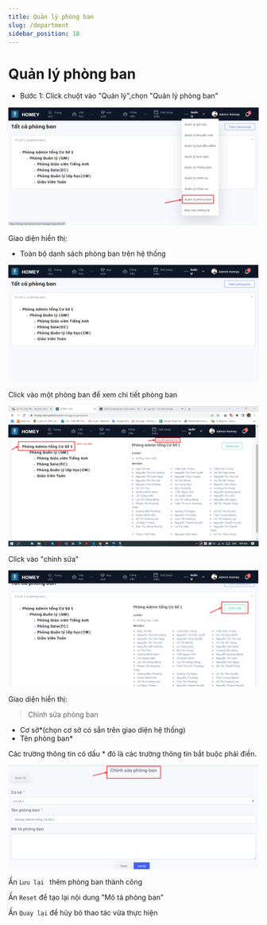 ```yaml
---
title: Quản lý phòng ban
slug: /department
sidebar_position: 18
---
```


# Quản lý phòng ban

- Bước 1: Click chuột vào "Quản lý",chọn "Quản lý phòng ban"

![alt text](/img/manage/a39.png)

Giao diện hiển thị:

  + Toàn bộ danh sách phòng ban trên hệ thống

![alt text](/img/manage/a40.png)

Click vào một phòng ban để xem chi tiết phòng ban

![alt text](/img/manage/a41.png)

Click vào "chỉnh sửa"

![alt text](/img/manage/a42.png)

Giao diện hiển thị:

> Chỉnh sửa phòng ban

  + Cơ sở*(chọn cơ sở có sẵn trên giao diện hệ thống)
  + Tên phòng ban*

Các trường thông tin có dấu * đỏ là các trường thông tin bắt buộc phải điền.

![alt text](/img/manage/a43.png)

Ấn `Lưu lại ` thêm phòng ban thành công

Ấn `Reset` để tạo lại nội dung "Mô tả phòng ban"

Ấn `Quay lại` để hủy bỏ thao tác vừa thực hiện

